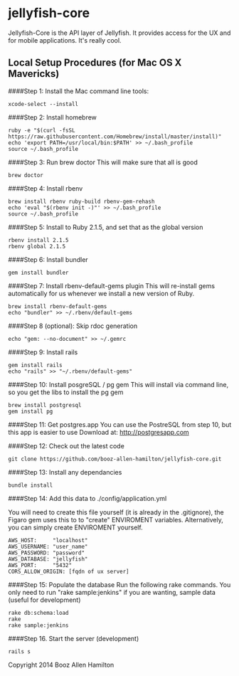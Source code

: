jellyfish-core
=======

Jellyfish-Core is the API layer of Jellyfish.  It provides access for the UX
and for mobile applications.  It's really cool.

## Local Setup Procedures (for Mac OS X Mavericks)

####Step 1: Install the Mac command line tools:

````
xcode-select --install
````

####Step 2: Install homebrew

````
ruby -e "$(curl -fsSL https://raw.githubusercontent.com/Homebrew/install/master/install)"
echo 'export PATH=/usr/local/bin:$PATH' >> ~/.bash_profile
source ~/.bash_profile
````

####Step 3: Run brew doctor
This will make sure that all is good

````
brew doctor
````

####Step 4: Install rbenv

````
brew install rbenv ruby-build rbenv-gem-rehash
echo 'eval "$(rbenv init -)"' >> ~/.bash_profile
source ~/.bash_profile
````

####Step 5: Install to Ruby 2.1.5, and set that as the global version

````
rbenv install 2.1.5
rbenv global 2.1.5
````

####Step 6: Install bundler

````
gem install bundler
````

####Step 7: Install rbenv-default-gems plugin
This will re-install gems automatically for us whenever we install a new version of Ruby.

````
brew install rbenv-default-gems
echo "bundler" >> ~/.rbenv/default-gems
````

####Step 8 (optional): Skip rdoc generation
````
echo "gem: --no-document" >> ~/.gemrc
````

####Step 9: Install rails

````
gem install rails
echo "rails" >> "~/.rbenv/default-gems"
````

####Step 10: Install posgreSQL / pg gem
This will install via command line, so you get the libs to install the pg gem

````
brew install postgresql
gem install pg
````

####Step 11: Get postgres.app
You can use the PostreSQL from step 10, but this app is easier to use
Download at: http://postgresapp.com


####Step 12:  Check out the latest code

````
git clone https://github.com/booz-allen-hamilton/jellyfish-core.git
````

####Step 13:  Install any dependancies

````
bundle install
````

####Step 14:  Add this data to ./config/application.yml

You will need to create this file yourself (it is already in the .gitignore),
the Figaro gem uses this to to "create" ENVIROMENT variables.  Alternatively,
you can simply create ENVIROMENT yourself.


````
AWS_HOST:     "localhost"
AWS_USERNAME: "user_name"
AWS_PASSWORD: "password"
AWS_DATABASE: "jellyfish"
AWS_PORT:     "5432"
CORS_ALLOW_ORIGIN: [fqdn of ux server]
````

####Step 15:  Populate the database
Run the following rake commands.  You only need to run "rake sample:jenkins" if
you are wanting, sample data (useful for development)

````
rake db:schema:load
rake
rake sample:jenkins
````

####Step 16.  Start the server (development)

````
rails s
````


Copyright 2014 Booz Allen Hamilton
